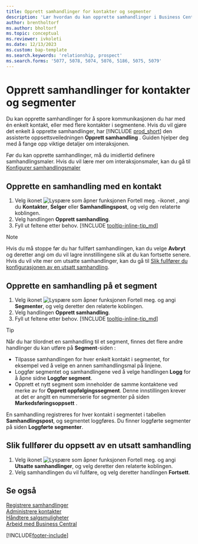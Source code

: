 ```yaml
---
title: Opprett samhandlinger for kontakter og segmenter
description: 'Lær hvordan du kan opprette samhandlinger i Business Central for kommunikasjon du har med kontaktene og segmentene, for eksempel direktereklame.'
author: brentholtorf
ms.author: bholtorf
ms.topic: conceptual
ms.reviewer: ivkoleti
ms.date: 12/13/2023
ms.custom: bap-template
ms.search.keywords: 'relationship, prospect'
ms.search.forms: '5077, 5078, 5074, 5076, 5186, 5075, 5079'
---
```

# Opprett samhandlinger for kontakter og segmenter

Du kan opprette samhandlinger for å spore kommunikasjonen du har med én enkelt kontakt, eller med flere kontakter i segmentene. Hvis du vil gjøre det enkelt å opprette samhandlinger, har [!INCLUDE [prod_short](includes/prod_short.md)] den assisterte oppsettsveiledningen **Opprett samhandling** . Guiden hjelper deg med å fange opp viktige detaljer om interaksjonen.

Før du kan opprette samhandlinger, må du imidlertid definere samhandlingsmaler. Hvis du vil lære mer om interaksjonsmaler, kan du gå til [Konfigurer samhandlingsmaler](marketing-interactions.md)

## Opprette en samhandling med en kontakt

1. Velg ikonet ![Lyspære som åpner funksjonen Fortell meg.](media/ui-search/search_small.png "Fortell hva du vil gjøre") -ikonet , angi du **Kontakter**, **Selger** eller **Samhandlingspost**, og velg den relaterte koblingen.
2. Velg handlingen **Opprett samhandling**.
3. Fyll ut feltene etter behov. [!INCLUDE [tooltip-inline-tip_md](includes/tooltip-inline-tip_md.md)]

> [!NOTE]  
> Hvis du må stoppe før du har fullført samhandlingen, kan du velge **Avbryt** og deretter angi om du vil lagre innstillingene slik at du kan fortsette senere. Hvis du vil vite mer om utsatte samhandlinger, kan du gå til [Slik fullfører du konfigurasjonen av en utsatt samhandling](#to-finish-setting-up-a-postponed-interaction).

## Opprette en samhandling på et segment

1. Velg ikonet ![Lyspære som åpner funksjonen Fortell meg.](media/ui-search/search_small.png "Fortell hva du vil gjøre") og angi **Segmenter**, og velg deretter den relaterte koblingen.
2. Velg handlingen **Opprett samhandling**.
3. Fyll ut feltene etter behov. [!INCLUDE [tooltip-inline-tip_md](includes/tooltip-inline-tip_md.md)]

> [!TIP]
> Når du har tilordnet en samhandling til et segment, finnes det flere andre handlinger du kan utføre på **Segment**-siden :
>
> * Tilpasse samhandlingen for hver enkelt kontakt i segmentet, for eksempel ved å velge en annen samhandlingsmal på linjene.  
>* Loggfør segmentet og samhandlingene ved å velge handlingen **Logg** for å åpne sidne **Loggfør segment**.
> * Opprett et nytt segment som inneholder de samme kontaktene ved merke av for **Opprett oppfølgingssegment**. Denne innstillingen krever at det er angitt en nummerserie for segmenter på siden **Markedsføringsoppsett** .

En samhandling registreres for hver kontakt i segmentet i tabellen **Samhandlingspost**, og segmentet loggføres. Du finner loggførte segmenter på siden **Loggførte segmenter**.

## Slik fullfører du oppsett av en utsatt samhandling

1. Velg ikonet ![Lyspære som åpner funksjonen Fortell meg.](media/ui-search/search_small.png "Fortell hva du vil gjøre") og angi **Utsatte samhandlinger**, og velg deretter den relaterte koblingen.
2. Velg samhandlingen du vil fullføre, og velg deretter handlingen **Fortsett**.

## Se også

[Registrere samhandlinger](marketing-interactions.md)  
[Administrere kontakter](marketing-contacts.md)  
[Håndtere salgsmuligheter](marketing-manage-sales-opportunities.md)  
[Arbeid med Business Central](ui-work-product.md)

[!INCLUDE[footer-include](includes/footer-banner.md)]